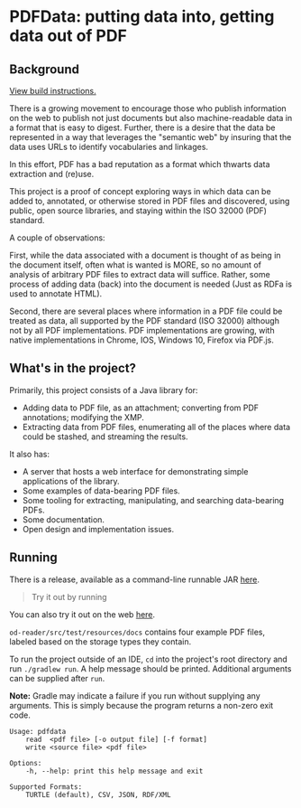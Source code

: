 # PDFData: putting data into, getting data out of PDF

## Background

[View build instructions.](BUILD.md)

There is a growing movement to encourage those who publish information on the web to publish not just documents but also machine-readable data in a format that is easy to digest. Further, there is a desire that the data be represented in a way that leverages the "semantic web" by insuring that the data uses URLs to identify vocabularies and linkages.

In this effort, PDF has a bad reputation as a format which thwarts data extraction and (re)use.

This project is a proof of concept exploring ways in which data can be added to, annotated, or otherwise stored in PDF
files and discovered, using public, open source libraries, and staying within the ISO 32000 (PDF) standard.

A couple of observations: 

First, while the data associated with a document is thought of as being in the document itself, often what is wanted is MORE, so no amount of analysis of arbitrary PDF files to extract data will suffice. Rather, some process of adding data (back) into the document is needed (Just as RDFa is used to annotate HTML).  

Second, there are several places where information in a PDF file could be treated as data, all supported by the PDF standard (ISO 32000) although not by all PDF implementations. PDF implementations are growing, with native implementations in Chrome, IOS, Windows 10, Firefox via PDF.js.

## What's in the project?

Primarily, this project consists of a Java library for:

* Adding data to PDF file, as an attachment; converting from PDF annotations; modifying the XMP. 
* Extracting data from PDF files, enumerating all of the places where data could be stashed, and streaming the results.

It also has:

* A server that hosts a web interface for demonstrating simple applications of the library.
* Some examples of data-bearing PDF files.
* Some tooling for extracting, manipulating, and searching data-bearing PDFs.
* Some documentation.
* Open design and implementation issues.


## Running

There is a release, available as a command-line runnable JAR [here](https://github.com/Aiybe/PDFData/releases).

>Try it out by running 

You can also try it out on the web [here](https://pdf.abe.im).

`od-reader/src/test/resources/docs` contains four example PDF files, labeled based on the storage types they contain.

To run the project outside of an IDE, `cd` into the project's root directory and run `./gradlew run`.
A help message should be printed. Additional arguments can be supplied after `run`.

__Note:__ Gradle may indicate a failure if you run without supplying any arguments.
This is simply because the program returns a non-zero exit code.

    Usage: pdfdata
        read  <pdf file> [-o output file] [-f format]
        write <source file> <pdf file>
    
    Options:
        -h, --help: print this help message and exit
    
    Supported Formats:
        TURTLE (default), CSV, JSON, RDF/XML
